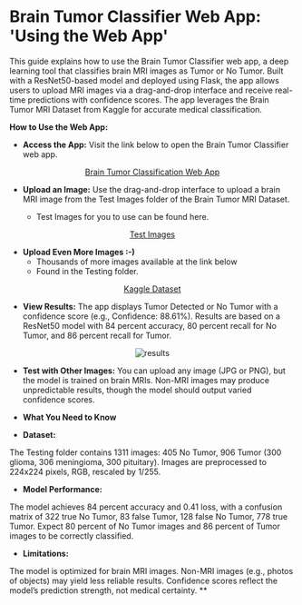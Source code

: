 **<h1>Brain Tumor Classifier Web App:**
  **'Using the Web App'</h1>**



This guide explains how to use the Brain Tumor Classifier web app, a deep learning tool that classifies brain MRI images as Tumor or No Tumor. Built with a ResNet50-based model and deployed using Flask, the app allows users to upload MRI images via a drag-and-drop interface and receive real-time predictions with confidence scores. The app leverages the Brain Tumor MRI Dataset from Kaggle for accurate medical classification.



**How to Use the Web App:**

+ **Access the App:**
Visit the link below to open the Brain Tumor Classifier web app.

<div align="center">
  
[Brain Tumor Classification Web App](https://40ba98880c7b.ngrok-free.app/) 

</div>

+ **Upload an Image:** Use the drag-and-drop interface to upload a brain MRI image from the Test Images folder of the Brain Tumor MRI Dataset.

  +  Test Images for you to use can be found here.

<div align="center">
    
  [Test Images](https://github.com/Machine-Learning-Engineer-1776/Brain_Tumor_Classifier_For_Web_App/tree/main/Test%20Images/Images%20For%20Testing)

</div>

+ **Upload Even More Images :-)**
  +  Thousands of more images available at the link below
  +  Found in the Testing folder.

<div align="center">
      
  [Kaggle Dataset](https://www.kaggle.com/datasets/masoudnickparvar/brain-tumor-mri-dataset.)

</div>



+ **View Results:**
The app displays Tumor Detected or No Tumor with a confidence score (e.g., Confidence: 88.61%). Results are based on a ResNet50 model with 84 percent accuracy, 80 percent recall for No Tumor, and 86 percent recall for Tumor.

<div align="center">

![results](https://github.com/user-attachments/assets/2b473de0-87ac-43f2-99fb-b0c1004a17f6)


</div>

+ **Test with Other Images:** You can upload any image (JPG or PNG), but the model is trained on brain MRIs. Non-MRI images may produce unpredictable results, though the model should output varied confidence scores.

+ **What You Need to Know**

+ **Dataset:**

The Testing folder contains 1311 images: 405 No Tumor, 906 Tumor (300 glioma, 306 meningioma, 300 pituitary). Images are preprocessed to 224x224 pixels, RGB, rescaled by 1/255.

+ **Model Performance:**

The model achieves 84 percent accuracy and 0.41 loss, with a confusion matrix of 322 true No Tumor, 83 false Tumor, 128 false No Tumor, 778 true Tumor. Expect 80 percent of No Tumor images and 86 percent of Tumor images to be correctly classified.


+ **Limitations:**

The model is optimized for brain MRI images. Non-MRI images (e.g., photos of objects) may yield less reliable results. Confidence scores reflect the model’s prediction strength, not medical certainty.
**
